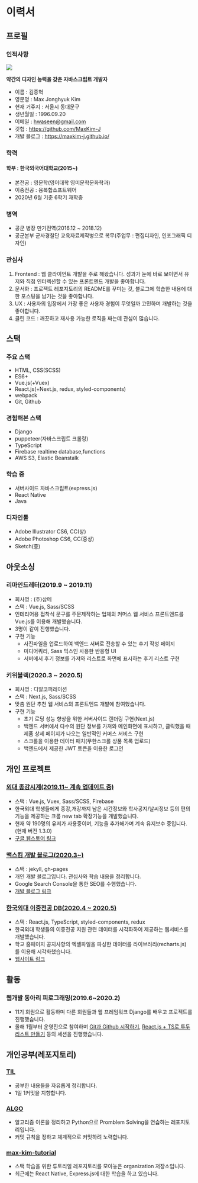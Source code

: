 # 이력서

## 프로필

### 인적사항
![](https://maxkim-j.github.io/assets/img/52434807.jpeg)  

**약간의 디자인 능력을 갖춘 자바스크립트 개발자**
- 이름 : 김종혁
- 영문명 : Max Jonghyuk Kim
- 현재 거주지 : 서울시 동대문구
- 생년월일 : 1996.09.20
- 이메일 : hwaseen@gmail.com
- 깃헙 : https://github.com/MaxKim-J
- 개발 블로그 : https://maxkim-j.github.io/

### 학력

#### 학부 : 한국외국어대학교(2015~)
- 본전공 : 영문학(영어대학 영미문학문화학과)
- 이중전공 : 융복합소프트웨어
- 2020년 6월 기준 6학기 재학중

### 병역
- 공군 병장 만기전역(2016.12 ~ 2018.12)
- 공군본부 군사경찰단 교육자료제작병으로 복무(주업무 : 편집디자인, 인포그래픽 디자인)

### 관심사
1. Frontend : 웹 클라이언트 개발을 주로 해왔습니다. 성과가 눈에 바로 보이면서 유저와 직접 인터렉션할 수 있는 프론트엔드 개발을 좋아합니다.
2. 문서화 : 프로젝트 레포지토리의 README를 꾸미는 것, 블로그에 학습한 내용에 대한 포스팅을 남기는 것을 좋아합니다. 
3. UX : 사용자의 입장에서 가장 좋은 사용자 경험이 무엇일까 고민하며 개발하는 것을 좋아합니다. 
4. 클린 코드 : 깨끗하고 재사용 가능한 로직을 짜는데 관심이 많습니다. 

## 스택

### 주요 스택
- HTML, CSS(SCSS)
- ES6+
- Vue.js(+Vuex)
- React.js(+Next.js, redux, styled-components)
- webpack
- Git, Github

### 경험해본 스택
- Django
- puppeteer(자바스크립트 크롤링)
- TypeScript
- Firebase realtime database,functions
- AWS S3, Elastic Beanstalk

### 학습 중
- 서버사이드 자바스크립트(express.js)
- React Native
- Java

### 디자인툴
- Adobe Illustrator CS6, CC(상)
- Adobe Photoshop CS6, CC(중상)
- Sketch(중)

## 아웃소싱
### 리마인드레터(2019.9 ~ 2019.11)
- 회사명 : (주)삼메
- 스택 : Vue.js, Sass/SCSS
- 인테리어용 접착식 문구를 주문제작하는 업체의 커머스 웹 서비스 프론트엔드를 Vue.js를 이용해 개발했습니다.
- 3명이 같이 진행했습니다.
- 구현 기능 
    - 사진파일을 업로드하여 백엔드 서버로 전송할 수 있는 후기 작성 페이지
    - 미디어쿼리, Sass 믹스인 사용한 반응형 UI
    - 서버에서 후기 정보를 가져와 리스트로 화면에 표시하는 후기 리스트 구현

### 키위블랙(2020.3 ~ 2020.5)
- 회사명 : 디알코퍼레이션
- 스택 : Next.js, Sass/SCSS
- 맞춤 원단 추천 웹 서비스의 프론트엔드 개발에 참여했습니다.
- 구현 기능
    - 초기 로딩 성능 향상을 위한 서버사이드 렌더링 구현(Next.js)
    - 백엔드 서버에서 다수의 원단 정보를 가져와 메인화면에 표시하고, 클릭했을 때 제품 상세 페이지가 나오는 일반적인 커머스 서비스 구현
    - 스크롤을 이용한 데이터 패치(무한스크롤 상품 목록 업로드)
    - 백엔드에서 제공한 JWT 토큰을 이용한 로그인

## 개인 프로젝트

### [외대 종강시계(2019.11~ 계속 업데이트 중)](https://github.com/MaxKim-J/HUFS-Semester-Clock-Extension)
- 스택 : Vue.js, Vuex, Sass/SCSS, Firebase
- 한국외대 학생들에게 종강,개강까지 남은 시간정보와 학사공지/날씨정보 등의 편의 기능을 제공하는 크롬 new tab 확장기능을 개발했습니다.
- 현재 약 190명의 유저가 사용중이며, 기능을 추가해가며 계속 유지보수 중입니다.(현재 버전 1.3.0)
- [구글 웹스토어 링크](https://chrome.google.com/webstore/detail/%EC%99%B8%EB%8C%80-%EC%A2%85%EA%B0%95%EC%8B%9C%EA%B3%84/jadlpknbgnmmelikpcaogikohieafaem?hl=ko)

### [맥스킴 개발 블로그(2020.3~)](https://github.com/MaxKim-J/maxkim-j.github.io)
- 스택 : jekyll, gh-pages
- 개인 개발 블로그입니다. 관심사와 학습 내용을 정리합니다.
- Google Search Console을 통한 SEO를 수행했습니다.
- [개발 블로그 링크](https://maxkim-j.github.io/)

### [한국외대 이중전공 DB(2020.4 ~ 2020.5)](https://github.com/MaxKim-J/HUFS-Second-Major-Visualize)
- 스택 : React.js, TypeScript, styled-components, redux
- 한국외대 학생들의 이중전공 지원 관련 데이터를 시각화하여 제공하는 웹서비스를 개발했습니다.
- 학교 홈페이지 공지사항의 엑셀파일을 파싱한 데이터를 라이브러리(recharts.js) 를 이용해 시각화했습니다. 
- [웹사이트 링크](https://maxkim-j.github.io/HUFS-Second-Major-Visualize/)

## 활동
### 웹개발 동아리 피로그래밍(2019.6~2020.2)
- 11기 회원으로 활동하며 다른 회원들과 웹 프레임워크 Django를 배우고 프로젝트를 진행했습니다.
- 올해 1월부터 운영진으로 참여하며 [Git과 Github 시작하기](https://maxkim-j.github.io/posts/git-start), [React.js + TS로 투두리스트 만들기](https://www.notion.so/projectmaxkim/React-Essentials-4d320483511149bca7d216f621e81ec9) 등의 세션을 진행했습니다. 

## 개인공부(레포지토리)
### [TIL](https://github.com/MaxKim-J/TIL)
- 공부한 내용들을 자유롭게 정리합니다.
- 1일 1커밋을 지향합니다.

### [ALGO](https://github.com/MaxKim-J/Algo)
- 알고리즘 이론을 정리하고 Python으로 Promblem Solving을 연습하는 레포지토리입니다.
- 커밋 규칙을 정하고 체계적으로 커밋하려 노력합니다.

### [max-kim-tutorial](https://github.com/max-kim-tutorial)
- 스택 학습을 위한 튜토리얼 레포지토리를 모아놓은 organization 저장소입니다.
- 최근에는 React Native, Express.js에 대한 학습을 하고 있습니다.

